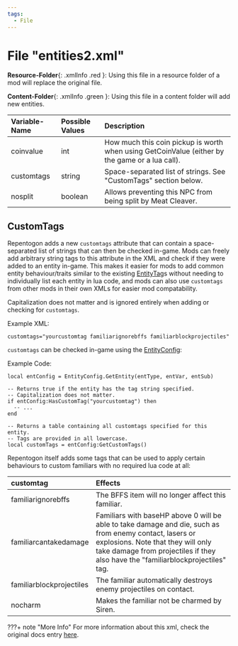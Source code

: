 ```yaml
---
tags:
  - File
---
```

# File "entities2.xml"

**Resource-Folder**{: .xmlInfo .red }: Using this file in a resource folder of a mod will replace the original file.

**Content-Folder**{: .xmlInfo .green }: Using this file in a content folder will add new entities.

| Variable-Name | Possible Values | Description |
|:--|:--|:--|
| coinvalue | int | How much this coin pickup is worth when using GetCoinValue (either by the game or a lua call). |
| customtags | string | Space-separated list of strings. See "CustomTags" section below. |
| nosplit | boolean | Allows preventing this NPC from being split by Meat Cleaver. |

## CustomTags

Repentogon adds a new `customtags` attribute that can contain a space-separated list of strings that can then be checked in-game. Mods can freely add arbitrary string tags to this attribute in the XML and check if they were added to an entity in-game. This makes it easier for mods to add common entity behaviour/traits similar to the existing [EntityTag](https://repentogon.com/enums/EntityTag.html)s without needing to individually list each entity in lua code, and mods can also use `customtags` from other mods in their own XMLs for easier mod compatability.

Capitalization does not matter and is ignored entirely when adding or checking for `customtags`.

Example XML:
```
customtags="yourcustomtag familiarignorebffs familiarblockprojectiles"
```

`customtags` can be checked in-game using the [EntityConfig](https://repentogon.com/EntityConfig.html):

Example Code:
```
local entConfig = EntityConfig.GetEntity(entType, entVar, entSub)

-- Returns true if the entity has the tag string specified.
-- Capitalization does not matter.
if entConfig:HasCustomTag("yourcustomtag") then
  -- ...
end

-- Returns a table containing all customtags specified for this entity.
-- Tags are provided in all lowercase.
local customTags = entConfig:GetCustomTags()
```

Repentogon itself adds some tags that can be used to apply certain behaviours to custom familiars with no required lua code at all:

| customtag | Effects |
|:--|:--|
| familiarignorebffs | The BFFS item will no longer affect this familiar. |
| familiarcantakedamage | Familiars with baseHP above 0 will be able to take damage and die, such as from enemy contact, lasers or explosions. Note that they will only take damage from projectiles if they also have the "familiarblockprojectiles" tag. |
| familiarblockprojectiles | The familiar automatically destroys enemy projectiles on contact. |
| nocharm | Makes the familiar not be charmed by Siren. |

???+ note "More Info"
    For more information about this xml, check the original docs entry [here](https://wofsauge.github.io/IsaacDocs/rep/xml/entities2.html). 
